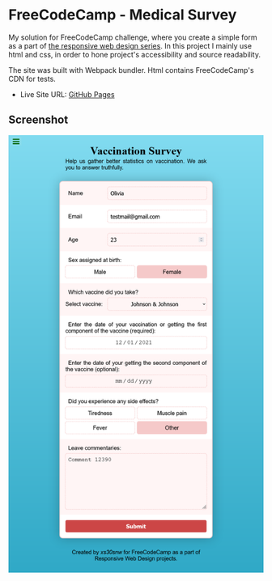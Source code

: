 # FreeCodeCamp - Medical Survey

My solution for FreeCodeCamp challenge, where you create a simple form as a part of [the responsive web design series](https://www.freecodecamp.org/learn/responsive-web-design/). In this project I mainly use html and css, in order to hone project's accessibility and source readability.

The site was built with Webpack bundler. Html contains FreeCodeCamp's CDN for tests.

- Live Site URL: [GitHub Pages](https://xs30snw.github.io/FCC_medical-survey/)

## Screenshot

![](./screenshot.png)